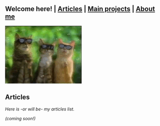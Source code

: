 ## Welcome here! | [Articles](articles.md) | [Main projects](projects.md) | [About me](about.md)

<img src="assets/cat-clap.gif" alt="hi" class="inline"/>

## Articles
*Here is -or will be- my articles list.*

*(coming soon!)*
